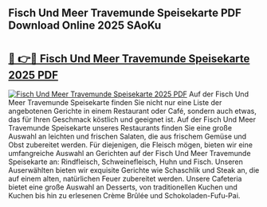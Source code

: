 ## Fisch Und Meer Travemunde Speisekarte PDF Download Online 2025 SAoKu

# <h2><a href="http://gcb4su.nevu.top/?p=Fisch+Und+Meer+Travemunde+Speisekarte">🔗 👉🔴 Fisch Und Meer Travemunde Speisekarte 2025 PDF</a></h2>

[![Fisch Und Meer Travemunde Speisekarte 2025 PDF](https://i.imgur.com/dBaPXMq.png)](http://gcb4su.nevu.top/?p=Fisch+Und+Meer+Travemunde+Speisekarte)
Auf der Fisch Und Meer Travemunde Speisekarte finden Sie nicht nur eine Liste der angebotenen Gerichte in einem Restaurant oder Café, sondern auch etwas, das für Ihren Geschmack köstlich und geeignet ist. Auf der Fisch Und Meer Travemunde Speisekarte unseres Restaurants finden Sie eine große Auswahl an leichten und frischen Salaten, die aus frischem Gemüse und Obst zubereitet werden. Für diejenigen, die Fleisch mögen, bieten wir eine umfangreiche Auswahl an Gerichten auf der Fisch Und Meer Travemunde Speisekarte an: Rindfleisch, Schweinefleisch, Huhn und Fisch. Unseren Auserwählten bieten wir exquisite Gerichte wie Schaschlik und Steak an, die auf einem alten, natürlichen Feuer zubereitet werden. Unsere Cafeteria bietet eine große Auswahl an Desserts, von traditionellen Kuchen und Kuchen bis hin zu erlesenen Crème Brûlée und Schokoladen-Fufu-Pai.
